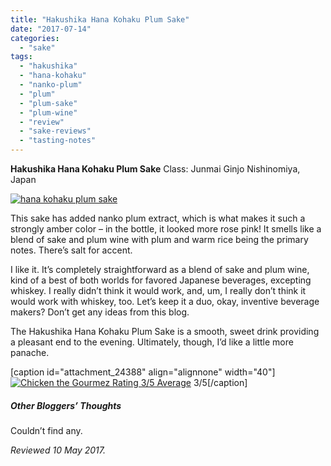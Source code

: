 ```yaml
---
title: "Hakushika Hana Kohaku Plum Sake"
date: "2017-07-14"
categories: 
  - "sake"
tags: 
  - "hakushika"
  - "hana-kohaku"
  - "nanko-plum"
  - "plum"
  - "plum-sake"
  - "plum-wine"
  - "review"
  - "sake-reviews"
  - "tasting-notes"
---
```


**Hakushika Hana Kohaku Plum Sake** Class: Junmai Ginjo Nishinomiya, Japan

[![hana kohaku plum sake](http://s3.amazonaws.com/thegourmez-wpmedia/2017/07/hana-kohaku-500x333.jpg)](http://s3.amazonaws.com/thegourmez-wpmedia/2017/07/hana-kohaku.jpg)

This sake has added nanko plum extract, which is what makes it such a strongly amber color – in the bottle, it looked more rose pink! It smells like a blend of sake and plum wine with plum and warm rice being the primary notes. There’s salt for accent.

I like it. It’s completely straightforward as a blend of sake and plum wine, kind of a best of both worlds for favored Japanese beverages, excepting whiskey. I really didn’t think it would work, and, um, I really don’t think it would work with whiskey, too. Let’s keep it a duo, okay, inventive beverage makers? Don’t get any ideas from this blog.

The Hakushika Hana Kohaku Plum Sake is a smooth, sweet drink providing a pleasant end to the evening. Ultimately, though, I’d like a little more panache.

\[caption id="attachment\_24388" align="alignnone" width="40"\][![Chicken the Gourmez Rating 3/5 Average](http://s3.amazonaws.com/thegourmez-wpmedia/2009/02/rating_chicken11.gif)](http://s3.amazonaws.com/thegourmez-wpmedia/2009/02/rating_chicken11.gif) 3/5\[/caption\]

##### Other Bloggers’ Thoughts

Couldn’t find any.

_Reviewed 10 May 2017._
